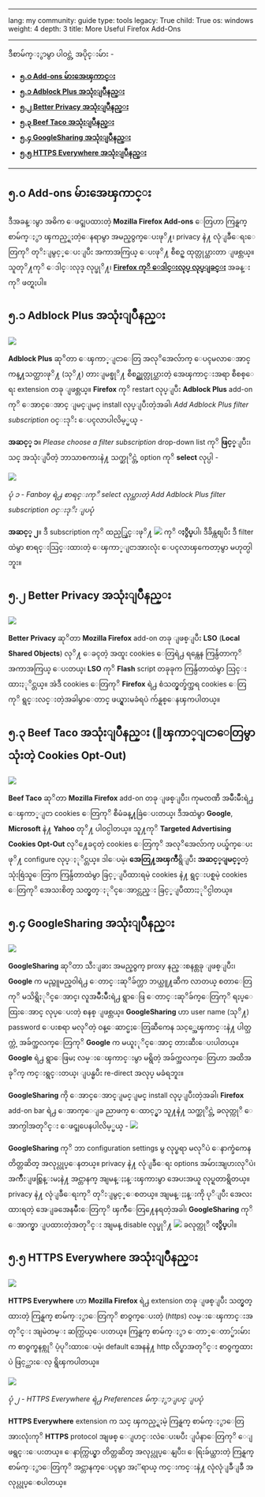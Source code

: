 

---

lang: my
community: guide
type: tools
legacy: True
child: True
os: windows
weight: 4
depth: 3
title: More Useful Firefox Add-Ons

---

ဒီစာမ်က္ႏွာမွာ ပါဝင္တဲ့ အပိုင္းမ်ား -

- [**၅.၀ Add-ons မ်ားအေၾကာင္း**](#5.0)
- [**၅.၁ Adblock Plus အသုံးျပဳနည္း**](#5.1)
- [**၅.၂ Better Privacy အသုံးျပဳနည္း**](#5.2)
- [**၅.၃ Beef Taco အသုံးျပဳနည္း**](#5.3)
- [**၅.၄ GoogleSharing အသုံးျပဳနည္း**](#5.4) 
- [**၅.၅ HTTPS Everywhere အသုံးျပဳနည္း**](#5.5) 

-------

<a name="5.0"></a>
## ၅.၀ Add-ons မ်ားအေၾကာင္း ##

ဒီအခန္းမွာ အဓိက ေဖၚျပထားတဲ့ **Mozilla Firefox Add-ons** ေတြဟာ ကြန္ရက္ စာမ်က္ႏွာ ၾကည့္ရႈတဲ့ေနရာမွာ အမည္၀ွက္ေပးဖုိ႔၊ privacy နဲ႔ လုံျခဳံေရးေတြကုိ တုိးျမွင့္ေပးျပီး အကာအကြယ္ ေပးဖုိ႔ စီစဥ္ ထုတ္လုပ္ထားတာ ျဖစ္တယ္။ သူတုိ႔ကုိ ေဒါင္းလုဒ္ လုပ္ဖုိ႔၊ [**Firefox ကုိ ေဒါင္းလုပ္ လုပ္ျခင္း**](/my/firefox_main) အခန္းကုိ ဖတ္ရႈပါ။

<a name="5.1"></a>
## ၅.၁ Adblock Plus အသုံးျပဳနည္း ##

![](/sbox/screen/firefox-my/adblockpluslogo.png)
 
**Adblock Plus** ဆုိတာ ေၾကာ္ျငာေတြ အလုိအေလ်ာက္ ေပၚမလာေအာင္ ကန္႔သတ္ထားဖုိ႔ (သုိ႔) တားျမစ္ဖုိ႔ စီစဥ္ထုတ္လုပ္ထားတဲ့ အေၾကာင္းအရာ စီစစ္ေရး extension  တခု ျဖစ္တယ္။ **Firefox** ကုိ restart လုပ္ျပီး **Adblock Plus** add-on ကုိ ေအာင္ေအာင္ ျမင္ျမင္ install လုပ္ျပီးတဲ့အခါ၊ *Add Adblock Plus filter subscription* ၀င္းဒုိး ေပၚလာပါလိမ့္မယ္ -

**အဆင့္ ၁**။ *Please choose a filter subscription* drop-down list ကုိ **ဖြင့္**ျပီး၊ သင္ အသုံးျပဳတဲ့ ဘာသာစကားနဲ႔ သက္ဆုိင္တဲ့ option ကုိ **select** လုပ္ပါ -

![](/sbox/screen/firefox-my/42.png)

*ပုံ ၁ - Fanboy ရဲ႕ စာရင္းကုိ select လုပ္ထားတဲ့ Add Adblock Plus filter subscription ၀င္းဒုိး ျပပုံ*

**အဆင့္ ၂**။ ဒီ subscription ကုိ ထည့္သြင္းဖုိ႔ ![](/sbox/screen/firefox-my/43.png) ကုိ **ႏွိပ္**ပါ၊ ဒီခ်ိန္ကစျပီး ဒီ filter ထဲမွာ စာရင္းသြင္းထားတဲ့ ေၾကာ္ျငာအားလုံး ေပၚလာၾကေတာ့မွာ မဟုတ္ပါဘူး။

<a name="5.2"></a>
## ၅.၂ Better Privacy အသုံးျပဳနည္း ##

![](/sbox/screen/firefox-my/betterprivacylogo.jpg)

**Better Privacy** ဆုိတာ **Mozilla Firefox** add-on တခု ျဖစ္ျပီး **LSO** (**Local Shared Objects**) လုိ႔ ေခၚတဲ့ အထူး cookies ေတြရဲ႕ ရန္ကေန ကြန္ပ်ဴတာကုိ အကာအကြယ္ ေပးတယ္၊ **LSO** ကုိ **Flash** script တခုခုက ကြန္ပ်ဴတာထဲမွာ သြင္းထားႏုိင္တယ္။ အဲဒီ cookies ေတြကုိ **Firefox** ရဲ႕ စံသတ္မွတ္ခ်က္အရ cookies ေတြကုိ ရွင္းလင္းတဲ့အခါမွာေတာင္ ဖယ္ရွားမခံရပဲ က်န္ရစ္ေနၾကပါတယ္။

<a name="5.3"></a>
## ၅.၃ Beef Taco အသုံးျပဳနည္း (ေၾကာ္ျငာေတြမွာ သုံးတဲ့ Cookies Opt-Out) ##

![](/sbox/screen/firefox-my/beeftacologo.png)

**Beef Taco** ဆုိတာ **Mozilla Firefox** add-on တခု ျဖစ္ျပီး၊ ကုမၸဏီ အမ်ိဳးမ်ိဳးရဲ႕ ေၾကာ္ျငာ cookies ေတြကုိ စီမံခန္႔ခြဲေပးတယ္၊ ဒီအထဲမွာ **Google**, **Microsoft** နဲ႔ **Yahoo** တုိ႔ ပါ၀င္ပါတယ္။ သူ႔ကုိ **Targeted Advertising Cookies Opt-Out** လုိ႔ေခၚတဲ့ cookies ေတြကုိ အလုိအေလ်ာက္ ပယ္ဖ်က္ေပးဖုိ႔ configure လုပ္ႏုိင္တယ္။ ဒါေပမဲ့၊ **အေတြ႔အၾကဳံ**ရွိျပီး **အဆင့္ျမင့္**တဲ့ သုံးစြဲသူေတြက ကြန္ပ်ဴတာထဲမွာ ခြင့္ျပဳထားရမဲ့ cookies နဲ႔ ရွင္းပစ္ရမဲ့ cookies ေတြကုိ အေသးစိတ္ သတ္မွတ္ႏုိင္ေအာင္လည္း ခြင့္ျပဳထားႏုိင္ပါတယ္။

<a name="5.4"></a>
## ၅.၄ GoogleSharing အသုံးျပဳနည္း ##

![](/sbox/screen/firefox-my/googlesharinglogo.png)

**GoogleSharing** ဆုိတာ သီးျခား အမည္၀ွက္ proxy နည္းစနစ္တခု ျဖစ္ျပီး၊ **Google** က မည္သူမည္၀ါရဲ႕ ေတာင္းဆုိခ်က္ဟာ ဘယ္သူ႔ဆီက လာတယ္ စတာေတြကုိ မသိရွိႏုိင္ေအာင္၊ လူအမ်ိဳးမ်ိဳးရဲ႕ ရွာေဖြ ေတာင္းဆုိခ်က္ေတြကုိ ရႈပ္ေထြးေအာင္ လုပ္ေပးတဲ့ စနစ္ ျဖစ္တယ္။ **GoogleSharing** ဟာ user name (သုိ႔) password ေပးစရာ မလုိတဲ့ ၀န္ေဆာင္မႈေတြဆီကေန သင့္အေၾကာင္းနဲ႔ ပါတ္သက္တဲ့ အခ်က္အလက္ေတြကုိ **Google** က မယူႏုိင္ေအာင္ တားဆီးေပးပါတယ္။ **Google** ရဲ႕ ရွာေဖြမႈ လမ္းေၾကာင္းမွာ မရွိတဲ့ အခ်က္အလက္ေတြဟာ အထိအခုိက္ ကင္းရွင္းတယ္၊ ျပန္ၿပီး re-direct အလုပ္ မခံရဘူး။

**GoogleSharing** ကို ေအာင္ေအာင္ျမင္ျမင္ install လုပ္ျပီးတဲ့အခါ၊ **Firefox** add-on bar ရဲ႕ ေအာက္ေျခ ညာဖက္ ေထာင့္မွာ သူ႔နဲ႔ သက္ဆုိင္တဲ့ ခလုတ္ကုိ ေအာက္ပါအတုိင္း ေဖၚျပေနပါလိမ့္မယ္ -
![](/sbox/screen/firefox-my/44.png)

**GoogleSharing** ကုိ ဘာ configuration settings မွ လုပ္စရာ မလုိပဲ ေနာက္ခံကေန တိတ္တဆိတ္ အလုပ္လုပ္ေနတယ္။ privacy နဲ႔ လုံျခဳံေရး options အမ်ားအျပားလုိပဲ၊ အက်ိဳးျဖစ္ထြန္းမႈနဲ႔ အင္တာနက္ အျမန္ႏႈန္းၾကားမွာ အေပးအယူ လုပ္ရတာရွိတယ္။ privacy နဲ႔ လုံျခဳံေရးကုိ တုိးျမွင့္ေစတယ္။ အျမန္ႏႈန္းကို ပုိျပီး အေလးထားရတဲ့ အေျခအေနမ်ိဳးေတြကုိ ၾကဳံေတြ႔ေနရတဲ့အခါ၊ **GoogleSharing** ကုိ  ေအာက္မွာ ျပထားတဲ့အတုိင္း အျမန္ disable လုပ္ဖုိ႔ ![](/sbox/screen/firefox-my/45.png) ခလုတ္ကုိ **ႏွိပ္**ပါ။


<a name="5.5"></a>

## ၅.၅ HTTPS Everywhere အသုံးျပဳနည္း ##

![](/sbox/screen/firefox-my/httpseverywherelogo.jpg)

**HTTPS Everywhere** ဟာ **Mozilla Firefox** ရဲ႕ extension တခု ျဖစ္ျပီး သတ္မွတ္ထားတဲ့ ကြန္ရက္ စာမ်က္ႏွာေတြကုိ စာ၀ွက္ေပးတဲ့ (*https*) လမ္းေၾကာင္းအတုိင္း အျမဲတမ္း ဆက္သြယ္ေပးတယ္။ ကြန္ရက္ စာမ်က္ႏွာ ေတာ္ေတာ္မ်ားမ်ားက စာ၀ွက္စနစ္ကုိ ပံ့ပုိးထားေပမဲ့၊ default အေနနဲ႔ http လိပ္စာအတုိင္း စာ၀ွက္မထားပဲ ဖြင့္ထားေလ့ ရွိၾကပါတယ္။

![](/sbox/screen/firefox-my/88.png)

*ပုံ ၂ - HTTPS Everywhere ရဲ႕ Preferences မ်က္ႏွာျပင္ ျပပုံ*

**HTTPS Everywhere** extension က သင္ ၾကည့္ရႈမဲ့ ကြန္ရက္ စာမ်က္ႏွာေတြ အားလုံးကုိ **HTTPS** protocol အျဖစ္ ေျပာင္းလဲေပးၿပီး ျပႆနာေတြကုိ ေျဖရွင္းေပးတယ္။ ေနာက္ကြယ္မွာ တိတ္တဆိတ္ အလုပ္လုပ္ေနျပီး၊ ေရြးခ်ယ္ထားတဲ့ ကြန္ရက္စာမ်က္ႏွာေတြကုိ အင္တာနက္ေပၚမွာ အႏၱရာယ္ ကင္းကင္းနဲ႔ လုံလုံျခဳံျခဳံ အလုပ္လုပ္ေစပါတယ္။

